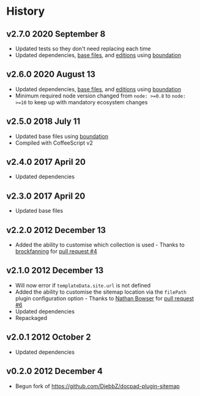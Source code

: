 # History

## v2.7.0 2020 September 8

-   Updated tests so they don't need replacing each time
-   Updated dependencies, [base files](https://github.com/bevry/base), and [editions](https://editions.bevry.me) using [boundation](https://github.com/bevry/boundation)

## v2.6.0 2020 August 13

-   Updated dependencies, [base files](https://github.com/bevry/base), and [editions](https://editions.bevry.me) using [boundation](https://github.com/bevry/boundation)
-   Minimum required node version changed from `node: >=0.8` to `node: >=10` to keep up with mandatory ecosystem changes

## v2.5.0 2018 July 11

-   Updated base files using [boundation](https://github.com/bevry/boundation)
-   Compiled with CoffeeScript v2

## v2.4.0 2017 April 20

-   Updated dependencies

## v2.3.0 2017 April 20

-   Updated base files

## v2.2.0 2012 December 13

-   Added the ability to customise which collection is used - Thanks to [brockfanning](https://github.com/brockfanning) for [pull request #4](https://github.com/docpad/docpad-plugin-sitemap/pull/4)

## v2.1.0 2012 December 13

-   Will now error if `templateData.site.url` is not defined
-   Added the ability to customise the sitemap location via the `filePath` plugin configuration option - Thanks to [Nathan Bowser](https://github.com/nathanbowser) for [pull request #6](https://github.com/docpad/docpad-plugin-sitemap/pull/6)
-   Updated dependencies
-   Repackaged

## v2.0.1 2012 October 2

-   Updated dependencies

## v0.2.0 2012 December 4

-   Begun fork of https://github.com/DjebbZ/docpad-plugin-sitemap
